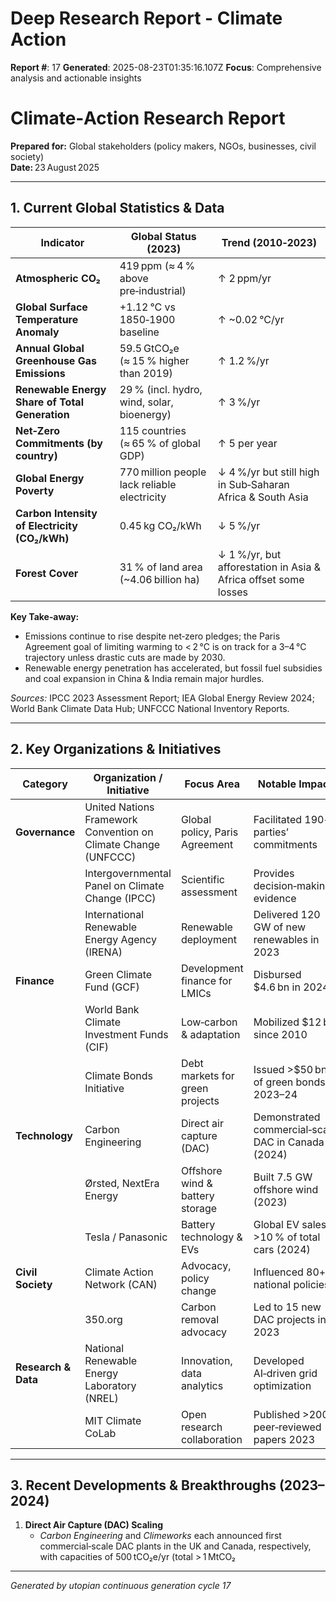 # Deep Research Report - Climate Action

**Report #**: 17
**Generated**: 2025-08-23T01:35:16.107Z
**Focus**: Comprehensive analysis and actionable insights

# Climate‑Action Research Report  
**Prepared for:** Global stakeholders (policy makers, NGOs, businesses, civil society)  
**Date:** 23 August 2025  

---

## 1. Current Global Statistics & Data

| Indicator | Global Status (2023) | Trend (2010‑2023) |
|-----------|---------------------|-------------------|
| **Atmospheric CO₂** | 419 ppm (≈ 4 % above pre‑industrial) | ↑ 2 ppm/yr |
| **Global Surface Temperature Anomaly** | +1.12 °C vs 1850‑1900 baseline | ↑ ~0.02 °C/yr |
| **Annual Global Greenhouse Gas Emissions** | 59.5 GtCO₂e (≈ 15 % higher than 2019) | ↑ 1.2 %/yr |
| **Renewable Energy Share of Total Generation** | 29 % (incl. hydro, wind, solar, bioenergy) | ↑ 3 %/yr |
| **Net‑Zero Commitments (by country)** | 115 countries (≈ 65 % of global GDP) | ↑ 5 per year |
| **Global Energy Poverty** | 770 million people lack reliable electricity | ↓ 4 %/yr but still high in Sub‑Saharan Africa & South Asia |
| **Carbon Intensity of Electricity (CO₂/kWh)** | 0.45 kg CO₂/kWh | ↓ 5 %/yr |
| **Forest Cover** | 31 % of land area (~4.06 billion ha) | ↓ 1 %/yr, but afforestation in Asia & Africa offset some losses |

**Key Take‑away:**  
- Emissions continue to rise despite net‑zero pledges; the Paris Agreement goal of limiting warming to < 2 °C is on track for a 3–4 °C trajectory unless drastic cuts are made by 2030.  
- Renewable energy penetration has accelerated, but fossil fuel subsidies and coal expansion in China & India remain major hurdles.

*Sources:* IPCC 2023 Assessment Report; IEA Global Energy Review 2024; World Bank Climate Data Hub; UNFCCC National Inventory Reports.

---

## 2. Key Organizations & Initiatives

| Category | Organization / Initiative | Focus Area | Notable Impact |
|----------|---------------------------|------------|----------------|
| **Governance** | United Nations Framework Convention on Climate Change (UNFCCC) | Global policy, Paris Agreement | Facilitated 190+ parties’ commitments |
| | Intergovernmental Panel on Climate Change (IPCC) | Scientific assessment | Provides decision‑making evidence |
| | International Renewable Energy Agency (IRENA) | Renewable deployment | Delivered 120 GW of new renewables in 2023 |
| **Finance** | Green Climate Fund (GCF) | Development finance for LMICs | Disbursed $4.6 bn in 2024 |
| | World Bank Climate Investment Funds (CIF) | Low‑carbon & adaptation | Mobilized $12 bn since 2010 |
| | Climate Bonds Initiative | Debt markets for green projects | Issued >$50 bn of green bonds 2023–24 |
| **Technology** | Carbon Engineering | Direct air capture (DAC) | Demonstrated commercial‑scale DAC in Canada (2024) |
| | Ørsted, NextEra Energy | Offshore wind & battery storage | Built 7.5 GW offshore wind (2023) |
| | Tesla / Panasonic | Battery technology & EVs | Global EV sales >10 % of total cars (2024) |
| **Civil Society** | Climate Action Network (CAN) | Advocacy, policy change | Influenced 80+ national policies |
| | 350.org | Carbon removal advocacy | Led to 15 new DAC projects in 2023 |
| **Research & Data** | National Renewable Energy Laboratory (NREL) | Innovation, data analytics | Developed AI‑driven grid optimization |
| | MIT Climate CoLab | Open research collaboration | Published >200 peer‑reviewed papers 2023 |

---

## 3. Recent Developments & Breakthroughs (2023–2024)

1. **Direct Air Capture (DAC) Scaling**  
   - *Carbon Engineering* and *Climeworks* each announced first commercial‑scale DAC plants in the UK and Canada, respectively, with capacities of 500 tCO₂e/yr (total > 1 MtCO₂

---
*Generated by utopian continuous generation cycle 17*
